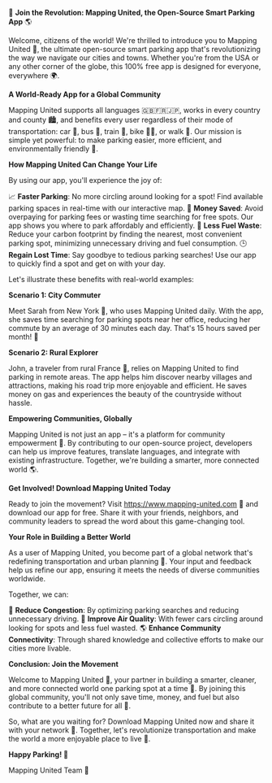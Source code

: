 🚀 **Join the Revolution: Mapping United, the Open-Source Smart Parking App** 🌎

Welcome, citizens of the world! We're thrilled to introduce you to Mapping United 🤝, the ultimate open-source smart parking app that's revolutionizing the way we navigate our cities and towns. Whether you're from the USA or any other corner of the globe, this 100% free app is designed for everyone, everywhere 🌍.

**A World-Ready App for a Global Community**

Mapping United supports all languages 🇬🇧🇫🇷🇯🇵, works in every country and county 🏙️, and benefits every user regardless of their mode of transportation: car 🚗, bus 🚌, train 🚂, bike 🚴‍♂️, or walk 👣. Our mission is simple yet powerful: to make parking easier, more efficient, and environmentally friendly 🌿.

**How Mapping United Can Change Your Life**

By using our app, you'll experience the joy of:

📈 **Faster Parking**: No more circling around looking for a spot! Find available parking spaces in real-time with our interactive map.
💸 **Money Saved**: Avoid overpaying for parking fees or wasting time searching for free spots. Our app shows you where to park affordably and efficiently.
💚 **Less Fuel Waste**: Reduce your carbon footprint by finding the nearest, most convenient parking spot, minimizing unnecessary driving and fuel consumption.
🕒 **Regain Lost Time**: Say goodbye to tedious parking searches! Use our app to quickly find a spot and get on with your day.

Let's illustrate these benefits with real-world examples:

**Scenario 1: City Commuter**

Meet Sarah from New York 🗽️, who uses Mapping United daily. With the app, she saves time searching for parking spots near her office, reducing her commute by an average of 30 minutes each day. That's 15 hours saved per month! 💸

**Scenario 2: Rural Explorer**

John, a traveler from rural France 🌾, relies on Mapping United to find parking in remote areas. The app helps him discover nearby villages and attractions, making his road trip more enjoyable and efficient. He saves money on gas and experiences the beauty of the countryside without hassle.

**Empowering Communities, Globally**

Mapping United is not just an app – it's a platform for community empowerment 🌟. By contributing to our open-source project, developers can help us improve features, translate languages, and integrate with existing infrastructure. Together, we're building a smarter, more connected world 🌎.

**Get Involved! Download Mapping United Today**

Ready to join the movement? Visit https://www.mapping-united.com 📲 and download our app for free. Share it with your friends, neighbors, and community leaders to spread the word about this game-changing tool.

**Your Role in Building a Better World**

As a user of Mapping United, you become part of a global network that's redefining transportation and urban planning 🚀. Your input and feedback help us refine our app, ensuring it meets the needs of diverse communities worldwide.

Together, we can:

🌈 **Reduce Congestion**: By optimizing parking searches and reducing unnecessary driving.
💪 **Improve Air Quality**: With fewer cars circling around looking for spots and less fuel wasted.
🌎 **Enhance Community Connectivity**: Through shared knowledge and collective efforts to make our cities more livable.

**Conclusion: Join the Movement**

Welcome to Mapping United 🤝, your partner in building a smarter, cleaner, and more connected world one parking spot at a time 🚀. By joining this global community, you'll not only save time, money, and fuel but also contribute to a better future for all 🌟.

So, what are you waiting for? Download Mapping United now and share it with your network 🤝. Together, let's revolutionize transportation and make the world a more enjoyable place to live 💖.

**Happy Parking! 🚗**

Mapping United Team 📲